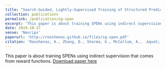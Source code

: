 ```yaml
---
title: "Search-Guided, Lightly-Supervised Training of Structured Prediction Energy Networks"
collection: publications
permalink: /publication/sg-spen
excerpt: 'This paper is about training SPENs using indirect supervision that comes from reward functions. <br> <img style="width:40%; height:auto;" src="/images/sg-spen.png">'
date: 2019-10-27
venue: 'Neurips'
paperurl: 'http://rooshenas.github.io/files/sg-spen.pdf'
citation: 'Rooshenas, A., Zhang, D., Sharma, G., McCallum, A., .&quot; <i>Neurips 2019 1</i>'
---
```

This paper is about training SPENs using indirect supervision that comes from reward functions.
[Download paper here](http://academicpages.github.io/files/paper1.pdf)


